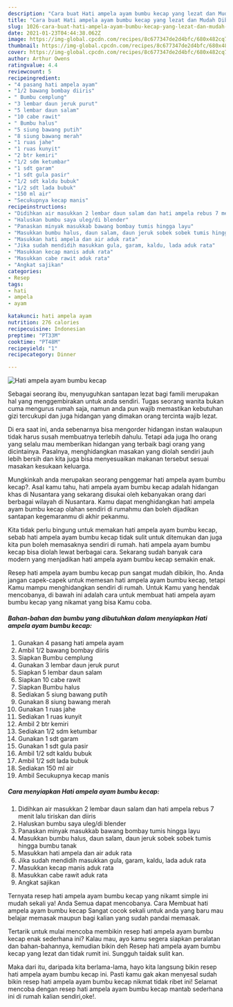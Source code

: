 ```yaml
---
description: "Cara buat Hati ampela ayam bumbu kecap yang lezat dan Mudah Dibuat"
title: "Cara buat Hati ampela ayam bumbu kecap yang lezat dan Mudah Dibuat"
slug: 1026-cara-buat-hati-ampela-ayam-bumbu-kecap-yang-lezat-dan-mudah-dibuat
date: 2021-01-23T04:44:38.062Z
image: https://img-global.cpcdn.com/recipes/8c677347de2d4bfc/680x482cq70/hati-ampela-ayam-bumbu-kecap-foto-resep-utama.jpg
thumbnail: https://img-global.cpcdn.com/recipes/8c677347de2d4bfc/680x482cq70/hati-ampela-ayam-bumbu-kecap-foto-resep-utama.jpg
cover: https://img-global.cpcdn.com/recipes/8c677347de2d4bfc/680x482cq70/hati-ampela-ayam-bumbu-kecap-foto-resep-utama.jpg
author: Arthur Owens
ratingvalue: 4.4
reviewcount: 5
recipeingredient:
- "4 pasang hati ampela ayam"
- "1/2 bawang bombay diiris"
- " Bumbu cemplung"
- "3 lembar daun jeruk purut"
- "5 lembar daun salam"
- "10 cabe rawit"
- " Bumbu halus"
- "5 siung bawang putih"
- "8 siung bawang merah"
- "1 ruas jahe"
- "1 ruas kunyit"
- "2 btr kemiri"
- "1/2 sdm ketumbar"
- "1 sdt garam"
- "1 sdt gula pasir"
- "1/2 sdt kaldu bubuk"
- "1/2 sdt lada bubuk"
- "150 ml air"
- "Secukupnya kecap manis"
recipeinstructions:
- "Didihkan air masukkan 2 lembar daun salam dan hati ampela rebus 7 menit lalu tiriskan dan diiris"
- "Haluskan bumbu saya uleg/di blender"
- "Panaskan minyak masukkab bawang bombay tumis hingga layu"
- "Masukkan bumbu halus, daun salam, daun jeruk sobek sobek tumis hingga bumbu tanak"
- "Masukkan hati ampela dan air aduk rata"
- "Jika sudah mendidih masukkan gula, garam, kaldu, lada aduk rata"
- "Masukkan kecap manis aduk rata"
- "Masukkan cabe rawit aduk rata"
- "Angkat sajikan"
categories:
- Resep
tags:
- hati
- ampela
- ayam

katakunci: hati ampela ayam 
nutrition: 276 calories
recipecuisine: Indonesian
preptime: "PT33M"
cooktime: "PT48M"
recipeyield: "1"
recipecategory: Dinner

---
```



![Hati ampela ayam bumbu kecap](https://img-global.cpcdn.com/recipes/8c677347de2d4bfc/680x482cq70/hati-ampela-ayam-bumbu-kecap-foto-resep-utama.jpg)

Sebagai seorang ibu, menyuguhkan santapan lezat bagi famili merupakan hal yang menggembirakan untuk anda sendiri. Tugas seorang  wanita bukan cuma mengurus rumah saja, namun anda pun wajib memastikan kebutuhan gizi tercukupi dan juga hidangan yang dimakan orang tercinta wajib lezat.

Di era  saat ini, anda sebenarnya bisa mengorder hidangan instan walaupun tidak harus susah membuatnya terlebih dahulu. Tetapi ada juga lho orang yang selalu mau memberikan hidangan yang terbaik bagi orang yang dicintainya. Pasalnya, menghidangkan masakan yang diolah sendiri jauh lebih bersih dan kita juga bisa menyesuaikan makanan tersebut sesuai masakan kesukaan keluarga. 



Mungkinkah anda merupakan seorang penggemar hati ampela ayam bumbu kecap?. Asal kamu tahu, hati ampela ayam bumbu kecap adalah hidangan khas di Nusantara yang sekarang disukai oleh kebanyakan orang dari berbagai wilayah di Nusantara. Kamu dapat menghidangkan hati ampela ayam bumbu kecap olahan sendiri di rumahmu dan boleh dijadikan santapan kegemaranmu di akhir pekanmu.

Kita tidak perlu bingung untuk memakan hati ampela ayam bumbu kecap, sebab hati ampela ayam bumbu kecap tidak sulit untuk ditemukan dan juga kita pun boleh memasaknya sendiri di rumah. hati ampela ayam bumbu kecap bisa diolah lewat berbagai cara. Sekarang sudah banyak cara modern yang menjadikan hati ampela ayam bumbu kecap semakin enak.

Resep hati ampela ayam bumbu kecap pun sangat mudah dibikin, lho. Anda jangan capek-capek untuk memesan hati ampela ayam bumbu kecap, tetapi Kamu mampu menghidangkan sendiri di rumah. Untuk Kamu yang hendak mencobanya, di bawah ini adalah cara untuk membuat hati ampela ayam bumbu kecap yang nikamat yang bisa Kamu coba.

<!--inarticleads1-->

##### Bahan-bahan dan bumbu yang dibutuhkan dalam menyiapkan Hati ampela ayam bumbu kecap:

1. Gunakan 4 pasang hati ampela ayam
1. Ambil 1/2 bawang bombay diiris
1. Siapkan  Bumbu cemplung
1. Gunakan 3 lembar daun jeruk purut
1. Siapkan 5 lembar daun salam
1. Siapkan 10 cabe rawit
1. Siapkan  Bumbu halus
1. Sediakan 5 siung bawang putih
1. Gunakan 8 siung bawang merah
1. Gunakan 1 ruas jahe
1. Sediakan 1 ruas kunyit
1. Ambil 2 btr kemiri
1. Sediakan 1/2 sdm ketumbar
1. Gunakan 1 sdt garam
1. Gunakan 1 sdt gula pasir
1. Ambil 1/2 sdt kaldu bubuk
1. Ambil 1/2 sdt lada bubuk
1. Sediakan 150 ml air
1. Ambil Secukupnya kecap manis




<!--inarticleads2-->

##### Cara menyiapkan Hati ampela ayam bumbu kecap:

1. Didihkan air masukkan 2 lembar daun salam dan hati ampela rebus 7 menit lalu tiriskan dan diiris
1. Haluskan bumbu saya uleg/di blender
1. Panaskan minyak masukkab bawang bombay tumis hingga layu
1. Masukkan bumbu halus, daun salam, daun jeruk sobek sobek tumis hingga bumbu tanak
1. Masukkan hati ampela dan air aduk rata
1. Jika sudah mendidih masukkan gula, garam, kaldu, lada aduk rata
1. Masukkan kecap manis aduk rata
1. Masukkan cabe rawit aduk rata
1. Angkat sajikan




Ternyata resep hati ampela ayam bumbu kecap yang nikamt simple ini mudah sekali ya! Anda Semua dapat mencobanya. Cara Membuat hati ampela ayam bumbu kecap Sangat cocok sekali untuk anda yang baru mau belajar memasak maupun bagi kalian yang sudah pandai memasak.

Tertarik untuk mulai mencoba membikin resep hati ampela ayam bumbu kecap enak sederhana ini? Kalau mau, ayo kamu segera siapkan peralatan dan bahan-bahannya, kemudian bikin deh Resep hati ampela ayam bumbu kecap yang lezat dan tidak rumit ini. Sungguh taidak sulit kan. 

Maka dari itu, daripada kita berlama-lama, hayo kita langsung bikin resep hati ampela ayam bumbu kecap ini. Pasti kamu gak akan menyesal sudah bikin resep hati ampela ayam bumbu kecap nikmat tidak ribet ini! Selamat mencoba dengan resep hati ampela ayam bumbu kecap mantab sederhana ini di rumah kalian sendiri,oke!.

